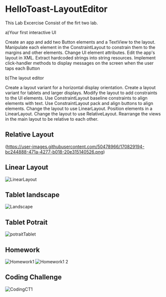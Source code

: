 
# HelloToast-LayoutEditor

This Lab Excercise Consist of the firt two lab.

a)Your first interactive UI

Create an app and add two Button elements and a TextView to the layout.
Manipulate each element in the ConstraintLayout to constrain them to the margins and other elements.
Change UI element attributes.
Edit the app's layout in XML.
Extract hardcoded strings into string resources.
Implement click-handler methods to display messages on the screen when the user taps each Button


b)The layout editor

Create a layout variant for a horizontal display orientation.
Create a layout variant for tablets and larger displays.
Modify the layout to add constraints to the UI elements.
Use ConstraintLayout baseline constraints to align elements with text.
Use ConstraintLayout pack and align buttons to align elements.
Change the layout to use LinearLayout.
Position elements in a LinearLayout.
Change the layout to use RelativeLayout.
Rearrange the views in the main layout to be relative to each other.



## Relative Layout

(https://user-images.githubusercontent.com/50478966/170829194-bc244888-471a-4277-b018-20e315140526.png)

## Linear Layout

![LinearLayout](https://user-images.githubusercontent.com/50478966/170829334-2f94c090-0239-4cbc-b0cb-59e93b5441ab.png)

## Tablet landscape
![Landscape](https://user-images.githubusercontent.com/50478966/170829343-9da9ce71-e14b-4979-a059-7237471d1cff.png)

## Tablet Potrait
![potraitTablet](https://user-images.githubusercontent.com/50478966/170829352-1231076b-e40c-444b-a34a-c70fe27cde8c.png)

## Homework
![Homework1](https://user-images.githubusercontent.com/50478966/170829360-3a2cd9db-7ac7-463a-ae0c-7cda1d52dc6e.png)
![Homework1 2](https://user-images.githubusercontent.com/50478966/170829363-bf33c0b6-e6b8-493c-84c2-4332790ed1f8.png)

## Coding Challenge
![CodingCT1](https://user-images.githubusercontent.com/50478966/170829376-eb79c82e-6139-4aff-ae6f-8385eb011465.png)


